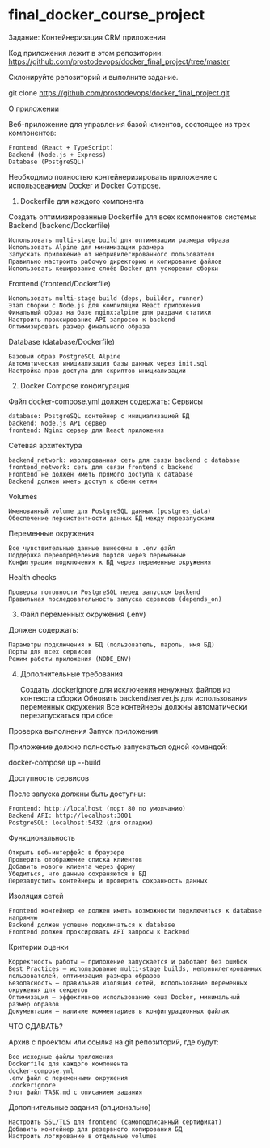 # final_docker_course_project
Задание: Контейнеризация CRM приложения

Код приложения лежит в этом репозитории: https://github.com/prostodevops/docker_final_project/tree/master

Склонируйте репозиторий и выполните задание.

  
git clone https://github.com/prostodevops/docker_final_project.git

О приложении

Веб-приложение для управления базой клиентов, состоящее из трех компонентов:

    Frontend (React + TypeScript)
    Backend (Node.js + Express)
    Database (PostgreSQL)

Необходимо полностью контейнеризировать приложение с использованием Docker и Docker Compose.
1. Dockerfile для каждого компонента

Создать оптимизированные Dockerfile для всех компонентов системы:
Backend (backend/Dockerfile)

    Использовать multi-stage build для оптимизации размера образа
    Использовать Alpine для минимизации размера
    Запускать приложение от непривилегированного пользователя
    Правильно настроить рабочую директорию и копирование файлов
    Использовать кеширование слоёв Docker для ускорения сборки

Frontend (frontend/Dockerfile)

    Использовать multi-stage build (deps, builder, runner)
    Этап сборки с Node.js для компиляции React приложения
    Финальный образ на базе nginx:alpine для раздачи статики
    Настроить проксирование API запросов к backend
    Оптимизировать размер финального образа

Database (database/Dockerfile)

    Базовый образ PostgreSQL Alpine
    Автоматическая инициализация базы данных через init.sql
    Настройка прав доступа для скриптов инициализации

2. Docker Compose конфигурация

Файл docker-compose.yml должен содержать:
Сервисы

    database: PostgreSQL контейнер с инициализацией БД
    backend: Node.js API сервер
    frontend: Nginx сервер для React приложения

Сетевая архитектура

    backend_network: изолированная сеть для связи backend с database
    frontend_network: сеть для связи frontend с backend
    Frontend не должен иметь прямого доступа к database
    Backend должен иметь доступ к обеим сетям

Volumes

    Именованный volume для PostgreSQL данных (postgres_data)
    Обеспечение персистентности данных БД между перезапусками

Переменные окружения

    Все чувствительные данные вынесены в .env файл
    Поддержка переопределения портов через переменные
    Конфигурация подключения к БД через переменные окружения

Health checks

    Проверка готовности PostgreSQL перед запуском backend
    Правильная последовательность запуска сервисов (depends_on)

3. Файл переменных окружения (.env)

Должен содержать:

    Параметры подключения к БД (пользователь, пароль, имя БД)
    Порты для всех сервисов
    Режим работы приложения (NODE_ENV)

4. Дополнительные требования

    Создать .dockerignore для исключения ненужных файлов из контекста сборки
    Обновить backend/server.js для использования переменных окружения
    Все контейнеры должны автоматически перезапускаться при сбое

Проверка выполнения
Запуск приложения

Приложение должно полностью запускаться одной командой:

  
docker-compose up --build

Доступность сервисов

После запуска должны быть доступны:

    Frontend: http://localhost (порт 80 по умолчанию)
    Backend API: http://localhost:3001
    PostgreSQL: localhost:5432 (для отладки)

Функциональность

    Открыть веб-интерфейс в браузере
    Проверить отображение списка клиентов
    Добавить нового клиента через форму
    Убедиться, что данные сохраняются в БД
    Перезапустить контейнеры и проверить сохранность данных

Изоляция сетей

    Frontend контейнер не должен иметь возможности подключиться к database напрямую
    Backend должен успешно подключаться к database
    Frontend должен проксировать API запросы к backend

Критерии оценки

    Корректность работы – приложение запускается и работает без ошибок
    Best Practices – использование multi-stage builds, непривилегированных пользователей, оптимизация размера образов
    Безопасность – правильная изоляция сетей, использование переменных окружения для секретов
    Оптимизация – эффективное использование кеша Docker, минимальный размер образов
    Документация – наличие комментариев в конфигурационных файлах

ЧТО СДАВАТЬ?

Архив с проектом или ссылка на git репозиторий, где будут:

    Все исходные файлы приложения
    Dockerfile для каждого компонента
    docker-compose.yml
    .env файл с переменными окружения
    .dockerignore
    Этот файл TASK.md с описанием задания

Дополнительные задания (опционально)

    Настроить SSL/TLS для frontend (самоподписанный сертификат)
    Добавить контейнер для резервного копирования БД
    Настроить логирование в отдельные volumes
